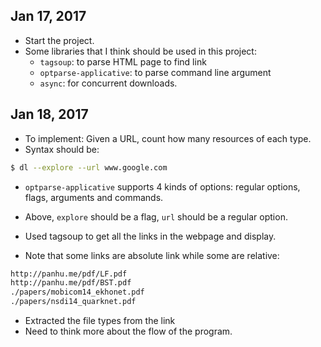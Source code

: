 ## Jan 17, 2017 

- Start the project. 
- Some libraries that I think should be used in this project: 
  + `tagsoup`: to parse HTML page to find link 
  + `optparse-applicative`: to parse command line argument 
  + `async`: for concurrent downloads. 
  
## Jan 18, 2017 

- To implement: Given a URL, count how many resources of each type. 
- Syntax should be: 

```sh
$ dl --explore --url www.google.com
```

- `optparse-applicative` supports 4 kinds of options: regular options,
  flags, arguments and commands. 
  
- Above, `explore` should be a flag, `url` should be a regular
  option. 
  
- Used tagsoup to get all the links in the webpage and display. 

- Note that some links are absolute link while some are relative: 

```sh
http://panhu.me/pdf/LF.pdf
http://panhu.me/pdf/BST.pdf
./papers/mobicom14_ekhonet.pdf
./papers/nsdi14_quarknet.pdf
```
- Extracted the file types from the link 
- Need to think more about the flow of the program. 

